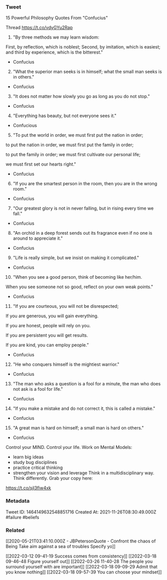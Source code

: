 ### Tweet
15 Powerful Philosophy Quotes From "Confucius"

Thread https://t.co/vdyGYu2Rap

1. "By three methods we may learn wisdom:

First, by reflection, which is noblest;
Second, by imitation, which is easiest;
and third by experience, which is the bitterest." 

- Confucius

2. "What the superior man seeks is in himself; what the small man seeks is in others." 

- Confucius

3. "It does not matter how slowly you go as long as you do not stop."

- Confucius

4. "Everything has beauty, but not everyone sees it." 

- Confucious

5. "To put the world in order, we must first put the nation in order;

to put the nation in order, we must first put the family in order;

to put the family in order; we must first cultivate our personal life;

we must first set our hearts right." 

- Confucius

6. "If you are the smartest person in the room, then you are in the wrong room." 

- Confucius

7. "Our greatest glory is not in never falling, but in rising every time we fall." 

- Confucius

8. "An orchid in a deep forest sends out its fragrance even if no one is around to appreciate it." 

- Confucius

9. "Life is really simple, but we insist on making it complicated." 

- Confucius

10. "When you see a good person, think of becoming like her/him.

When you see someone not so good, reflect on your own weak points." 

- Confucius

11. "If you are courteous, you will not be disrespected;

If you are generous, you will gain everything.

If you are honest, people will rely on you.

If you are persistent you will get results.

If you are kind, you can employ people.”

- Confucius

12. "He who conquers himself is the mightiest warrior." 

- Confucius

13. "The man who asks a question is a fool for a minute, the man who does not ask is a fool for life." 

- Confucius

14. "If you make a mistake and do not correct it, this is called a mistake."

- Confucius

15. "A great man is hard on himself; a small man is hard on others." 

- Confucius

Control your MIND. 
Control your life. 
Work on Mental Models: 

- learn big ideas 
- study bug disciplines 
- practice critical thinking 
- strengthen your vision and leverage 
Think in a multidisciplinary way. Think differently. 
Grab your copy here:

https://t.co/sjl3fiw4xk

### Metadata
Tweet ID: 1464149632548851716
Created At: 2021-11-26T08:30:49.000Z
#failure 
#beliefs 

### Related
[[2020-05-21T03:41:10.000Z - JBPetersonQuote - Confront the chaos of Being Take aim against a sea of troubles Specify yo]]

[[2022-03-12 09-41-19 Success comes from consistency]]
[[2022-03-18 09-46-48 Figure yourself out]]
[[2022-03-26 11-40-28 The people you surround yourself with are important]]
[[2022-03-18 09-09-29 Admit that you know nothing]]
[[2022-03-18 09-57-39 You can choose your mindset]]
